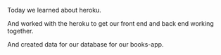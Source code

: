 Today we learned about heroku.





And worked with the heroku to get our front end and back end working together.







And created data for our database for our books-app.